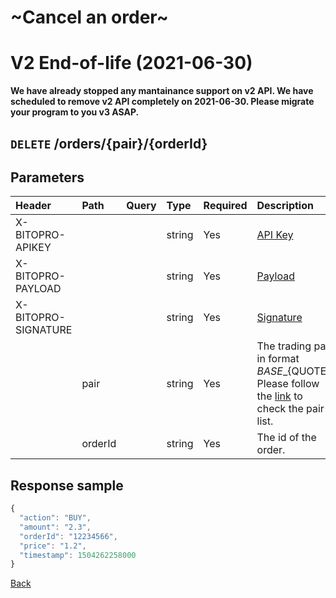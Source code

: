 # ~Cancel an order~

# V2 End-of-life (2021-06-30)
**We have already stopped any mantainance support on v2 API. We have scheduled to remove v2 API completely on 2021-06-30. Please migrate your program to you v3 ASAP.**

## `DELETE` /orders/{pair}/{orderId}

## Parameters

| Header | Path | Query | Type | Required | Description | Default | Range | Example |
| :--- | :--- | :--- | :--- | :--- | :--- | :--- | :--- | :--- |
| X-BITOPRO-APIKEY |  |  | string | Yes | [API Key](../authentication.md#api-key) |  |  |  |
| X-BITOPRO-PAYLOAD |  |  | string | Yes | [Payload](../authentication.md#payload) |  |  |  |
| X-BITOPRO-SIGNATURE |  |  | string | Yes | [Signature](../authentication.md#signature) |  |  |  |
|  | pair |  | string | Yes | The trading pair in format ${BASE}\_${QUOTE}, Please follow the [link](https://www.bitopro.com/fees) to check the pair list. |  |  | bito\_eth |
|  | orderId |  | string | Yes | The id of the order. |  |  | 2959906694 |

## Response sample

```javascript
{
  "action": "BUY",
  "amount": "2.3",
  "orderId": "12234566",
  "price": "1.2",
  "timestamp": 1504262258000
}
```

[Back](../rest.md)

